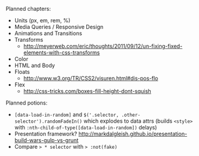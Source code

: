 Planned chapters:

- Units (px, em, rem, %)
- Media Queries / Responsive Design
- Animations and Transitions
- Transforms
    - http://meyerweb.com/eric/thoughts/2011/09/12/un-fixing-fixed-elements-with-css-transforms
- Color
- HTML and Body
- Floats
    - http://www.w3.org/TR/CSS2/visuren.html#dis-pos-flo
- Flex
    - http://css-tricks.com/boxes-fill-height-dont-squish

Planned potions:

- `[data-load-in-random]` and `$('.selector, .other-selector').randomFadeIn()` which explodes to data attrs (builds `<style>` with `:nth-child-of-type([data-load-in-random])` delays)
- Presentation framework? http://markdalgleish.github.io/presentation-build-wars-gulp-vs-grunt
- Compare `> * selector` with `> :not(fake)`